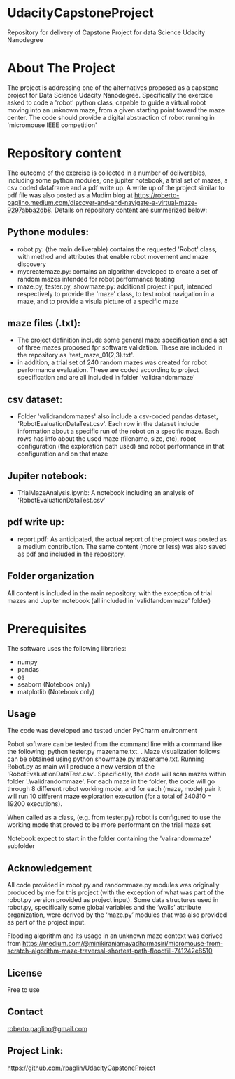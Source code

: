 # UdacityCapstoneProject
 Repository for delivery of Capstone Project for data Science Udacity Nanodegree
# About The Project
The project is addressing one of the alternatives proposed as a capstone project for Data Science Udacity Nanodegree.
Specifically the exercice asked to code a 'robot' python class, capable to guide a virtual robot moving into an unknown maze, from a given starting point toward the maze center.
The code should provide a digital abstraction of robot running in 'micromouse IEEE competition'   

# Repository content
The outcome of the exercise is collected in a number of deliverables, including some python modules, one jupiter notebook, a trial set of mazes, a csv coded dataframe and a pdf write up. A  write up of the project similar to pdf file was also posted as a Mudim blog at https://roberto-paglino.medium.com/discover-and-and-navigate-a-virtual-maze-9297abba2db8. Details on repository content are summerized below:

## Pythone modules:
- robot.py: (the main deliverable) contains the requested 'Robot' class, with method and attributes that enable robot movement and maze discovery
- mycreatemaze.py: contains an algorithm developed to create a set of random mazes intended for robot performance testing
- maze.py, tester.py, showmaze.py: additional project input, intended respectively to provide the 'maze' class, to test robot navigation in a maze, and to provide a visula picture of a specific maze 

## maze files (.txt):
- The project definition include some general maze specification and a set of three mazes proposed fpr software validation. These are included in the repository as 'test_maze_01(2,3).txt'.
- in addition, a trial set of 240 random mazes was created for robot performance evaluation. These are coded according to project specification and are all included in folder 'validrandommaze' 

## csv dataset:
- Folder 'validrandommazes' also include a csv-coded pandas dataset, 'RobotEvaluationDataTest.csv'. Each row in the dataset include information about a specific run of the robot on a specific maze. Each rows has info about the used maze (filename, size, etc), robot configuration (the exploration path used) and robot performance in that configuration and on that maze    
  
## Jupiter notebook:
- TrialMazeAnalysis.ipynb: A notebook including an analysis of 'RobotEvaluationDataTest.csv' 

## pdf write up:
- report.pdf: As anticipated, the actual report of the project was posted as a medium contribution. The same content (more or less) was also saved as pdf and included in the repository. 

## Folder organization
All content is included in the main repository, with the exception of trial mazes and Jupiter notebook (all included in 'validfandommaze' folder) 

# Prerequisites

The software uses the following libraries: 
- numpy
- pandas
- os
- seaborn (Notebook only)
- matplotlib  (Notebook only)


## Usage

The code was developed and tested under PyCharm environment

Robot software can be tested from the command line with a command like the following: python tester.py mazename.txt. .
Maze visualization follows can be obtained using python showmaze.py mazename.txt. 
Running Robot.py as main will produce a new version of the 'RobotEvaluationDataTest.csv'. Specifically, the code will scan mazes within folder '.\validrandommaze'. 
For each maze in the folder, the code will go through 8 different robot working mode, and for each (maze, mode) pair it will run 10 different maze exploration execution (for a total of 240*8*10 = 19200 executions).

When called as a class, (e.g. from tester.py) robot is configured to use the working mode that proved to be more performant on the trial maze set

Notebook expect to start in the folder containing the 'valirandommaze' subfolder  

## Acknowledgement

All code provided in robot.py and randommaze.py modules was originally produced by me for this project (with the exception of what was part of the robot.py version provided as project input). Some data structures used in robot.py, specifically some global variables and the ‘walls’ attribute organization, were derived by the ‘maze.py’ modules that was also provided as part of the project input.

Flooding algorithm and its usage in an unknown maze context was derived from https://medium.com/@minikiraniamayadharmasiri/micromouse-from-scratch-algorithm-maze-traversal-shortest-path-floodfill-741242e8510

## License

Free to use

## Contact

roberto.paglino@gmail.com

## Project Link: 

https://github.com/rpaglin/UdacityCapstoneProject
